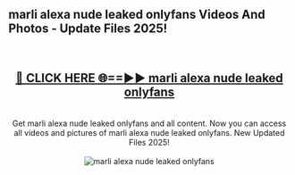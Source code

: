<h2>marli alexa nude leaked onlyfans Videos And Photos - Update Files 2025!</h2>
<br>
<div align="center">
<h2><a href="https://top-ai-tools.click/QrbHav" rel="nofollow">🔴 CLICK HERE 🌐==►► marli alexa nude leaked onlyfans</a></h2>
<br>
Get marli alexa nude leaked onlyfans and all content. Now you can access all videos and pictures of marli alexa nude leaked onlyfans. New Updated Files 2025!
<br>
<br>
<a href="https://top-ai-tools.click/QrbHav" rel="nofollow" data-target="animated-image.originalLink"><img src="https://i.ibb.co.com/WyWwxjT/player-gif2.gif" alt="marli alexa nude leaked onlyfans" style="max-width: 100%; display: inline-block;" data-target="animated-image.originalImage"></a>
</div>
<br>